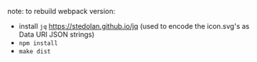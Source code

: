 note: to rebuild webpack version:
* install `jq` https://stedolan.github.io/jq (used to encode the icon.svg's as Data URI JSON strings)
* `npm install`
* `make dist`
